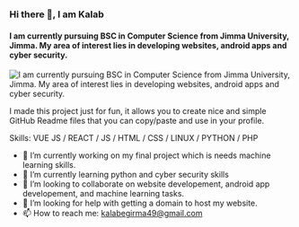### Hi there 👋, I am Kalab
####  I am currently pursuing BSC in Computer Science from Jimma University, Jimma.  My area of interest lies in developing websites, android apps and cyber security.
![ I am currently pursuing BSC in Computer Science from Jimma University, Jimma.  My area of interest lies in developing websites, android apps and cyber security.](https://arturssmirnovs.github.io/github-profile-readme-generator/images/banner.png)

I made this project just for fun, it allows you to create nice and simple GitHub Readme files that you can copy/paste and use in your profile.

Skills: VUE JS / REACT / JS / HTML / CSS / LINUX / PYTHON / PHP

- 🔭 I’m currently working on my final project which is needs machine learning skills. 
- 🌱 I’m currently learning python and cyber security skills 
- 👯 I’m looking to collaborate on website developement, android app developement, and machine learning tasks. 
- 🤔 I’m looking for help with getting a domain to host my website. 
- 📫 How to reach me: kalabegirma49@gmail.com 





